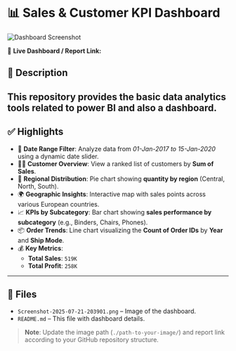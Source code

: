 

# 📊 Sales & Customer KPI Dashboard

![Dashboard Screenshot](./path-to-your-image/Screenshot-2025-07-21-203901.png)

🔗 **Live Dashboard / Report Link:** [](#)

## 🧾 Description

This repository provides the basic data analytics tools related to power BI and also a dashboard. 
---

## ✅ Highlights

- 📆 **Date Range Filter**: Analyze data from *01-Jan-2017 to 15-Jan-2020* using a dynamic date slider.
- 🧍‍♂️ **Customer Overview**: View a ranked list of customers by **Sum of Sales**.
- 🧭 **Regional Distribution**: Pie chart showing **quantity by region** (Central, North, South).
- 🌍 **Geographic Insights**: Interactive map with sales points across various European countries.
- 📈 **KPIs by Subcategory**: Bar chart showing **sales performance by subcategory** (e.g., Binders, Chairs, Phones).
- 📦 **Order Trends**: Line chart visualizing the **Count of Order IDs** by **Year** and **Ship Mode**.
- 💰 **Key Metrics**:
  - **Total Sales**: `519K`
  - **Total Profit**: `258K`

---

## 📁 Files

- `Screenshot-2025-07-21-203901.png` – Image of the dashboard.
- `README.md` – This file with dashboard details.

> **Note**: Update the image path (`./path-to-your-image/`) and report link according to your GitHub repository structure.
